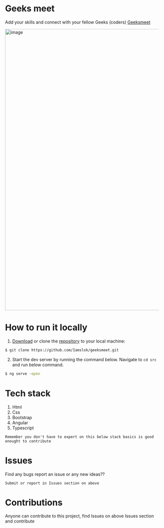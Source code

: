 # Geeks meet

Add your skills and connect with your fellow Geeks (coders) [Geeksmeet](https://iamslok.github.io/geeksmeet/)

<img width="917" alt="image" src="https://user-images.githubusercontent.com/90669886/210132877-b50acfb0-a788-4202-9f45-b86b42df5510.png">


# How to run it locally
1. [Download](https://github.com/Iamslok/geeksmeet/archive/refs/heads/master.zip) or clone the [repository](https://github.com/Iamslok/geeksmeet.git) to your local machine:
```bash
$ git clone https://github.com/Iamslok/geeksmeet.git
```

2. Start the dev server by running the command below. Navigate to `cd src` and run below command.
```bash
$ ng serve -open
```

# Tech stack
1. Html
2. Css
3. Bootstrap
4. Angular
5. Typescript

`Remember you don't have to expert on this below stack basics is good enought to contribute`

# Issues

Find any bugs report an issue or any new ideas??

`Submit or report in Issues section on above`

# Contributions

Anyone can contribute to this project, find Issues on above Issues section and contribute 



